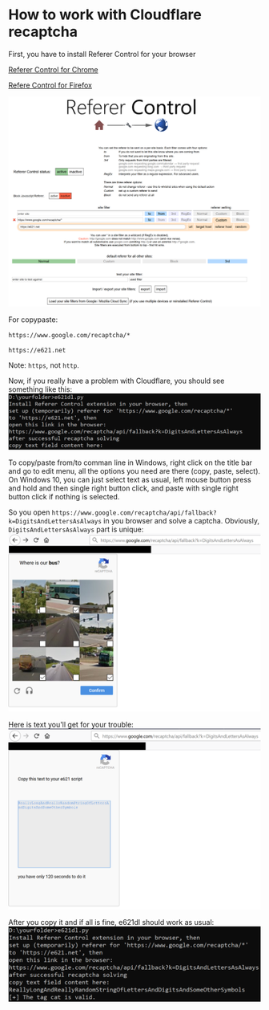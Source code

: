 # How to work with Cloudflare recaptcha

First, you have to install Referer Control for your browser

[Referer Control for Chrome](https://chrome.google.com/webstore/detail/referer-control/hnkcfpcejkafcihlgbojoidoihckciin)

[Refere Control for Firefox](https://addons.mozilla.org/en-US/firefox/addon/referercontrol/)

![Referer Control Settings](pics/refcontrolsettings.png)

For copypaste:

```
https://www.google.com/recaptcha/*
```

```
https://e621.net
```

Note: `https`, not `http`.

Now, if you really have a problem with Cloudflare, you should see something like this:
![e621dl recaptcha code prompt](pics/recaptchaprompt.png)

To copy/paste from/to comman line in Windows, right click on the title bar and go to edit menu, all the options you need are there (copy, paste, select). On Windows 10, you can just select text as usual, left mouse button press and hold and then single right button click, and paste with single right button click if nothing is selected.

So you open `https://www.google.com/recaptcha/api/fallback?k=DigitsAndLettersAsAlways` in you browser and solve a captcha. Obviously, `DigitsAndLettersAsAlways` part is unique:
![NoScript Captcha](pics/noscriptcaptcha.png)

Here is text you'll get for your trouble:
![Recaptcha confirmation text](pics/recaptchasolved.png)

After you copy it and if all is fine, e621dl should work as usual:
![Cloudflare is satisfied](pics/allisgood.png)
